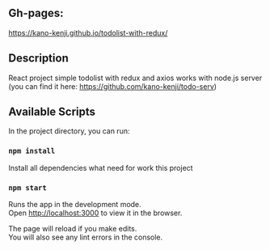 ## Gh-pages:
https://kano-kenji.github.io/todolist-with-redux/

## Description
React project simple todolist with redux and axios works with node.js server (you can find it here: https://github.com/kano-kenji/todo-serv)

## Available Scripts

In the project directory, you can run:

### `npm install`

Install all dependencies what need for work this project

### `npm start`

Runs the app in the development mode.<br />
Open [http://localhost:3000](http://localhost:3000) to view it in the browser.

The page will reload if you make edits.<br />
You will also see any lint errors in the console.

